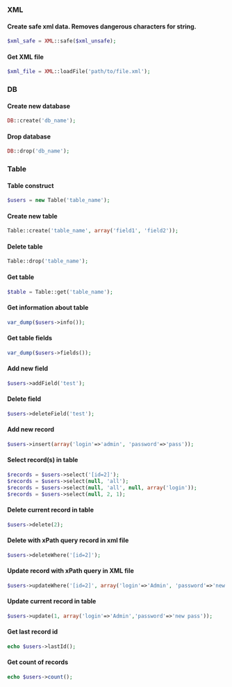 ### XML

#### Create safe xml data. Removes dangerous characters for string.

```php
$xml_safe = XML::safe($xml_unsafe);
```

#### Get XML file

```php
$xml_file = XML::loadFile('path/to/file.xml');
```


### DB

#### Create new database

```php
DB::create('db_name');
```

#### Drop database

```php
DB::drop('db_name');
```


### Table

#### Table construct

```php
$users = new Table('table_name');
```

#### Create new table

```php
Table::create('table_name', array('field1', 'field2'));
```

#### Delete table

```php
Table::drop('table_name');
```

#### Get table

```php
$table = Table::get('table_name');
```

#### Get information about table

```php
var_dump($users->info());
```

#### Get table fields

```php
var_dump($users->fields());
```

#### Add new field

```php
$users->addField('test');
```

#### Delete field

```php
$users->deleteField('test');
```

#### Add new record

```php
$users->insert(array('login'=>'admin', 'password'=>'pass'));
```

#### Select record(s) in table

```php
$records = $users->select('[id=2]');
$records = $users->select(null, 'all');
$records = $users->select(null, 'all', null, array('login'));
$records = $users->select(null, 2, 1);
```

#### Delete current record in table

```php
$users->delete(2);
```

#### Delete with xPath query record in xml file

```php
$users->deleteWhere('[id=2]');
```

#### Update record with xPath query in XML file

```php
$users->updateWhere('[id=2]', array('login'=>'Admin', 'password'=>'new pass'));
```

#### Update current record in table

```php
$users->update(1, array('login'=>'Admin','password'=>'new pass'));
```

#### Get last record id

```php
echo $users->lastId();
```

#### Get count of records

```php
echo $users->count();
```
